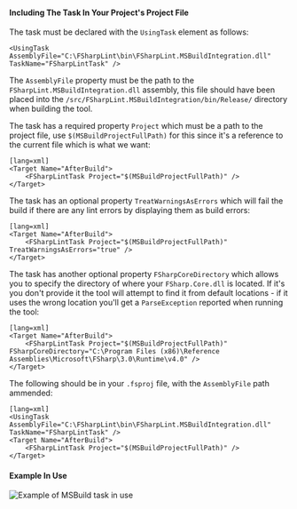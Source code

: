 #### Including The Task In Your Project's Project File

The task must be declared with the `UsingTask` element as follows:

    <UsingTask AssemblyFile="C:\FSharpLint\bin\FSharpLint.MSBuildIntegration.dll" TaskName="FSharpLintTask" />

The `AssemblyFile` property must be the path to the `FSharpLint.MSBuildIntegration.dll` assembly, this file should have been placed into the `/src/FSharpLint.MSBuildIntegration/bin/Release/` directory when building the tool.

The task has a required property `Project` which must be a path to the project file, use `$(MSBuildProjectFullPath)` for this since it's a reference to the current file which is what we want:

	[lang=xml]
    <Target Name="AfterBuild">
        <FSharpLintTask Project="$(MSBuildProjectFullPath)" />
    </Target>

The task has an optional property `TreatWarningsAsErrors` which will fail the build if there are any lint errors by displaying them as build errors:

	[lang=xml]
    <Target Name="AfterBuild">
        <FSharpLintTask Project="$(MSBuildProjectFullPath)" TreatWarningsAsErrors="true" />
    </Target>

The task has another optional property `FSharpCoreDirectory` which allows you to specify the directory of where your `FSharp.Core.dll` is located. If it's you don't provide it the tool will attempt to find it from default locations - if it uses the wrong location you'll get a `ParseException` reported when running the tool:

	[lang=xml]
    <Target Name="AfterBuild">
        <FSharpLintTask Project="$(MSBuildProjectFullPath)" FSharpCoreDirectory="C:\Program Files (x86)\Reference Assemblies\Microsoft\FSharp\3.0\Runtime\v4.0" />
    </Target>

The following should be in your `.fsproj` file, with the `AssemblyFile` path ammended:

	[lang=xml]
    <UsingTask AssemblyFile="C:\FSharpLint\bin\FSharpLint.MSBuildIntegration.dll" TaskName="FSharpLintTask" />
    <Target Name="AfterBuild">
        <FSharpLintTask Project="$(MSBuildProjectFullPath)" />
    </Target>

#### Example In Use

![Example of MSBuild task in use](http://i.imgur.com/D4c9g1m.png)